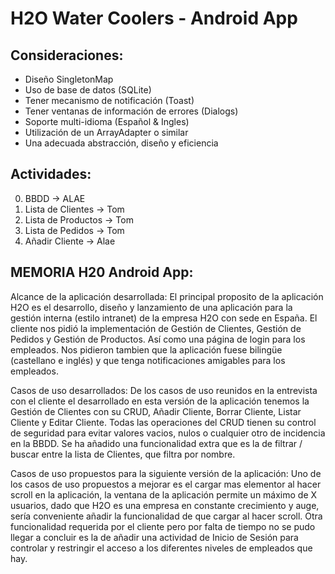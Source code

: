 # H2O Water Coolers - Android App

## Consideraciones:
- Diseño SingletonMap
- Uso de base de datos (SQLite)
- Tener mecanismo de notificación (Toast)
- Tener ventanas de información de errores (Dialogs)
- Soporte multi-idioma (Español & Ingles)
- Utilización de un ArrayAdapter o similar
- Una adecuada abstracción, diseño y eficiencia

## Actividades:
0. BBDD -> ALAE
1. Lista de Clientes -> Tom
2. Lista de Productos -> Tom
3. Lista de Pedidos -> Tom
4. Añadir Cliente -> Alae

MEMORIA H20 Android App:
-------------------------
Alcance de la aplicación desarrollada:
El principal proposito de la aplicación H2O es el desarrollo, diseño y lanzamiento de una aplicación para la gestión interna (estilo intranet) de la empresa H2O con sede en España. El cliente nos pidió la implementación de Gestión de Clientes, Gestión de Pedidos y Gestión de Productos. Así como una página de login para los empleados. Nos pidieron tambien que la aplicación fuese bilingüe (castellano e inglés) y que tenga notificaciones amigables para los empleados.

Casos de uso desarrollados:
De los casos de uso reunidos en la entrevista con el cliente el desarrollado en esta versión de la aplicación tenemos la Gestión de Clientes con su CRUD, Añadir Cliente, Borrar Cliente, Listar Cliente y Editar Cliente. Todas las operaciones del CRUD tienen su control de seguridad para evitar valores vacios, nulos o cualquier otro de incidencia en la BBDD. Se ha añadido una funcionalidad extra que es la de filtrar / buscar entre la lista de Clientes, que filtra por nombre.

Casos de uso propuestos para la siguiente versión de la aplicación:
Uno de los casos de uso propuestos a mejorar es el cargar mas elementor al hacer scroll en la aplicación, la ventana de la aplicación permite un máximo de X usuarios, dado que H2O es una empresa en constante crecimiento y auge, sería conveniente añadir la funcionalidad de que cargar al hacer scroll. Otra funcionalidad requerida por el cliente pero por falta de tiempo no se pudo llegar a concluir es la de añadir una actividad de Inicio de Sesión para controlar y restringir el acceso a los diferentes niveles de empleados que hay.

